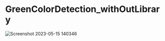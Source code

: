 # GreenColorDetection_withOutLibrary


![Screenshot 2023-05-15 140346](https://github.com/MJbidram/GreenColorDetection_withOutLibrary/assets/78106606/9d649ed0-8b15-413f-a610-ff8b667876af)
